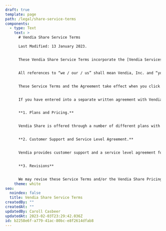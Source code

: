 ```yaml
---
draft: true
template: page
path: /legal/share-service-terms
components:
  - type: Text
    text: >
      # Vendia Share Service Terms

      Last Modified: 13 January 2023.


      These Vendia Share Service Terms incorporate the [Vendia Services Agreement](https://www.vendia.com/legal/services-agreement) (“Agreement”) between you and Vendia and govern your use of our Vendia Share Service Offering (“Vendia Share”). Vendia Share is a data sharing platform provided by Vendia that enables users to connect and share data with internal or external partners across organizations and cloud providers. By using Vendia Share, you are agreeing to the latest version of this Policy, which may be updated from time to time and is available on [www.vendia.com/legal](https://www.vendia.com/legal). If material changes are made to this Policy, we will provide a more prominent notice by sending you an email notification. 


      All references to “we / our / us” shall mean Vendia, Inc. and “you / your” shall mean the individual person or legal entity that is using our Services. Capitalized terms used in these Service Terms without definition have the meanings given such terms in the Vendia Services Agreement. 


      These Service Terms and the Agreement take effect when you click an “I Accept” button or checkbox presented with these terms or, if earlier, when you begin to use any Vendia Share Services (“Effective Date”). You represent to us that you are lawfully able to enter into contracts (e.g., you are not a minor). If you are entering into these Service Terms and the Agreement for an entity, such as the company you work for, you represent to us that you have legal authority to bind that entity. 


      If you have entered into a separate written agreement with Vendia that exclusively governs your use of Vendia Share, such agreement takes precedence and these Service Terms and the Agreement do not apply to your use of Vendia Share.


      **1. Plans and Pricing.**


      Vendia Share is offered through a number of different plans with different capabilities, support and pricing as described in the Vendia Share Pricing Schedule available at [www.vendia.com/pricing](https://www.vendia.com/pricing) (and any successor or related locations designated by Vendia) (the “**Vendia Share Pricing Schedule**”) which is incorporated herein. You select your initial plan at the time you register for Vendia Share. You can change your plan through the Vendia Share console.


      **2. Customer Support and Service Level Agreement.**


      Vendia provides customer support and a service level agreement for certain Vendia Share plans pursuant to the Vendia Share Customer Service and Service Level Agreement available as [www.vendia.com/legal/share-service-terms](www.vendia.com/legal/share-service-terms) (and any successor or related locations designated by Vendia) (the “**Vendia Share Customer Service and Service Level Agreement**“).


      **3. Revisions**


      We may revise these Service Terms and/or the Vendia Share Pricing Schedule and the Vendia Share Customer Service and Service Level Agreement at any time and from time to time by giving you at least 30 days prior notice of the effective date of such revisions. Revisions may include without limitation changes to plan terms, fees and charges and payment terms.
    theme: white
seo:
  noindex: false
  title: Vendia Share Service Terms
createdBy: ""
createdAt: ""
updatedBy: Caroll Casbeer
updatedAt: 2023-02-03T23:29:42.036Z
id: b2258e6f-a779-41ac-80bc-e8f2614dfab8
---
```

